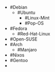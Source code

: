- #Debian
	- #Ubuntu
		- #Linux-Mint
		- #Pop-OS
- #Fedora
	- #Red-Hat-Linux
- #Open-SUSE
- #Arch
	- #Manjaro
- #Nixos
- #Gentoo
-